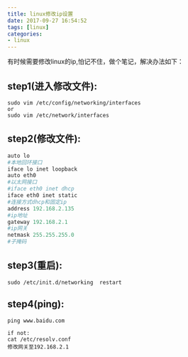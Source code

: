 ```yaml
---
title: linux修改ip设置
date: 2017-09-27 16:54:52
tags: [linux]
categories:
- linux
---
```

有时候需要修改linux的ip,怕记不住，做个笔记，解决办法如下：

## step1(进入修改文件): 
```
sudo vim /etc/config/networking/interfaces
or
sudo vim /etc/network/interfaces
```

## step2(修改文件): 
```python
auto lo
#本地回环接口
iface lo inet loopback
auto eth0
#以太网接口
#iface eth0 inet dhcp 
iface eth0 inet static
#连接方式dhcp和固定ip
address 192.168.2.135
#ip地址
gateway 192.168.2.1
#ip网关
netmask 255.255.255.0
#子掩码
```
<!--more-->
## step3(重启):
```
sudo /etc/init.d/networking  restart
```
## step4(ping):
```
ping www.baidu.com

if not:
cat /etc/resolv.conf
修改网关至192.168.2.1
```

